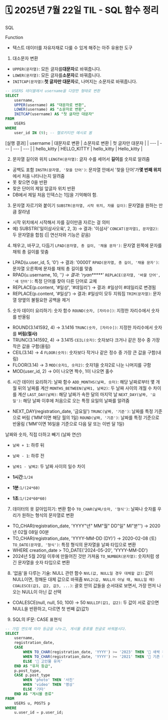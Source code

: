 
# 🗓️ 2025년 7월 22일 TIL - SQL 함수 정리

SQL

Function
- 텍스트 데이터를 자유자재로 다룰 수 있게 해주는 아주 유용한 도구


1. 대소문자 변환
- `UPPER(문자열)`: 모든 글자를**대문자**로 바꿔줍니다.
- `LOWER(문자열)`: 모든 글자를**소문자**로 바꿔줍니다.
- `INITCAP(문자열)`:**첫 글자만 대문자**로, 나머지는 소문자로 바꿔줍니다.

```sql
-- USERS 테이블에서 username을 다양한 형태로 변환
SELECT
    username,
    UPPER(username) AS "대문자로 변환",
    LOWER(username) AS "소문자로 변환",
    INITCAP(username) AS "첫 글자만 대문자"
FROM
    USERS
WHERE
    user_id IN (9); -- 헬로키티만 예시로 봄
```
[실행 결과]
| username | 대문자로 변환 | 소문자로 변환 | 첫 글자만 대문자 |
| --- | --- | --- | --- |
| hello_kitty | HELLO_KITTY | hello_kitty | Hello_kitty |


2. 문자열 길이와 위치
   `LENGTH(문자열)`: 글자 수를 세어서 **길이**를 숫자로 알려줌
- 공백도 포함
  `INSTR(문자열, '찾을 단어')`: 문자열 안에서 '찾을 단어'가**몇 번째 위치**에서 처음 나타나는지 알려줌
- 못 찾으면 0을 반환
- 찾은 단어의 제일 앞글자 위치 반환
- DB에서 제일 처음 인덱스는 1임을 기억해야 함.


3. 문자열 자르기와 붙이기
   `SUBSTR(문자열, 시작 위치, 자를 길이)`: 문자열을 원하는 만큼 잘라냄
- 시작 위치에서 시작해서 자를 길이만큼 자르는 걸 의미
- 예) SUBSTR('일이삼사오육', 2, 3) -> 결과: '이삼사'
  `CONCAT(문자열1, 문자열2)`: 두 문자열을 합침 (|| 연산자와 기능은 같음)


4. 채우고, 바꾸고, 다듬기
   `LPAD(문자열, 총 길이, '채울 문자')`: 문자열 왼쪽에 문자를 채워 총 길이를 맞춤
- LPAD(u.user_id, 5, '0') -> 결과: '00001'
  `RPAD(문자열, 총 길이, '채울 문자')`: 문자열 오른쪽에 문자를 채워 총 길이를 맞춤
- RPAD(u.username, 10, '*') -> 결과: 'ryan******'
  `REPLACE(문자열, '바꿀 단어', '새 단어')`: 특정 단어를 찾아 다른 단어로 교체
- REPLACE(p.content, '#일상', '#데일리') -> 결과: #일상이 #데일리로 변경됨
- REPLACE(p.content, '#일상') -> 결과: #일상이 모두 지워짐
  `TRIM(문자열)`: 문자열 양옆의 불필요한 공백을 제거


5. 숫자 데이터 요리하기: 숫자 함수
   `ROUND(숫자, [자리수])`: 지정한 자리수에서 숫자를 반올림
- ROUND(3.141592, 4) -> 3.1416
  `TRUNC(숫자, [자리수])`: 지정한 자리수에서 숫자를 **버림(절사)**
- TRUNC(3.141592, 4) -> 3.1415
  `CEIL(숫자)`: 숫자보다 크거나 같은 정수 중 가장 작은 값을 구함(올림)
- CEIL(3.14) -> 4
  `FLOOR(숫자)`: 숫자보다 작거나 같은 정수 중 가장 큰 값을 구함(내림)
- FLOOR(3.14) -> 3
  `MOD(숫자1, 숫자2)`: 숫자1을 숫자2로 나눈 나머지를 구함
- MOD(user_id, 2) -> 0이 나오면 짝수, 1이 나오면 홀수


6. 시간 데이터 요리하기: 날짜 함수
   `ADD_MONTHS(날짜, 숫자)`: 해당 날짜로부터 몇 개월 뒤의 날짜를 계산
   `MONTHS_BETWEEN(날짜1, 날짜2)`: 두 날짜 사이의 개월 수 차이를 계산
   `LAST_DAY(날짜)`: 해당 날짜가 속한 달의 마지막 날
   `NEXT_DAY(날짜, '요일')`: 해당 날짜 이후에 처음으로 오는 특정 요일의 날짜를 알려줌
- NEXT_DAY(registration_date, '금요일')
  `TRUNC(날짜, '기준')`: 날짜를 특정 기준으로 버림 ('MM'이면 해당 월의 1일)
  `ROUND(날짜, '기준')`: 날짜를 특정 기준으로 반올림 ('MM'이면 16일을 기준으로 다음 달 또는 이번 달 1일)

날짜와 숫자, 직접 더하고 빼기 (날짜 연산)

- `날짜 + 1`: 하루 뒤
- `날짜 - 1`: 하루 전
- `날짜1 - 날짜2`: 두 날짜 사이의 일수 차이

- **1시간**:`1/24`
- **1분**:`1/(24*60)`
- **1초**:`1/(24*60*60)`

7. 데이터의 옷 갈아입히기: 변환 함수
   `TO_CHAR(날짜/숫자, '형식')`: 날짜나 숫자를 우리가 원하는 형식의 문자열로 변환
- TO_CHAR(registration_date, 'YYYY"년" MM"월" DD"일" MI"분"') -> 2020년 02월 08일 00분
- TO_CHAR(registration_date, 'YYYY-MM-DD (DY)') -> 2020-02-08 (토)
  `TO_DATE(문자열, '형식')`: 특정 형식의 문자열을 날짜 타입으로 변환
- WHERE creation_date > TO_DATE('2024-05-20', 'YYYY-MM-DD')
- 2024년 5월 20일 이후에 만들어진 것만 가져옴
  `TO_NUMBER(문자열)`: 숫자처럼 생긴 문자열을 숫자 타입으로 변환

8. '없음'을 다루는 기술: NULL 관련 함수
   `NVL(값, NULL일 경우 대체할 값)`: 값이 NULL이면, 정해둔 대체 값으로 바꿔줌
   `NVL2(값, NULL이 아닐 때, NULL일 때)`
   `COALESCE(값1, 값2, 값3, ...)`: 괄호 안의 값들을 순서대로 보면서, 가장 먼저 나오는 NULL이 아닌 값 선택
- COALESCE(null, null, 50, 100) -> 50
  `NULLIF(값1, 값2)`: 두 값이 서로 같으면 NULL을 반환하고, 다르면 첫 번째 값(값1)


9. SQL의 IF문: CASE 표현식
```sql
-- 가입 연도에 따라 등급을 나누고, 게시물 종류를 한글로 바꿔봅시다.
SELECT
    username,
    registration_date,
    CASE
        WHEN TO_CHAR(registration_date, 'YYYY') >= '2023' THEN '🌱 새싹 유저'
        WHEN TO_CHAR(registration_date, 'YYYY') >= '2021' THEN '🌳 기존 유저'
        ELSE '💎 고인물 유저'
    END AS "유저 등급",
    p.post_type,
    CASE p.post_type
        WHEN 'photo' THEN '사진'
        WHEN 'video' THEN '영상'
        ELSE '기타'
    END AS "게시물 종류"
FROM
    USERS u, POSTS p
WHERE
    u.user_id = p.user_id;
```
